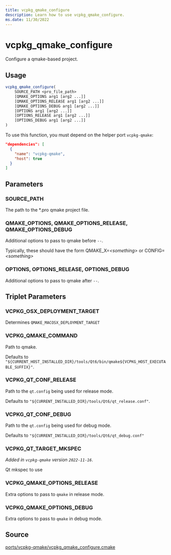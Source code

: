 ```yaml
---
title: vcpkg_qmake_configure
description: Learn how to use vcpkg_qmake_configure.
ms.date: 11/30/2022
---
```

# vcpkg_qmake_configure

Configure a qmake-based project.

## Usage

```cmake
vcpkg_qmake_configure(
    SOURCE_PATH <pro_file_path>
    [QMAKE_OPTIONS arg1 [arg2 ...]]
    [QMAKE_OPTIONS_RELEASE arg1 [arg2 ...]]
    [QMAKE_OPTIONS_DEBUG arg1 [arg2 ...]]
    [OPTIONS arg1 [arg2 ...]]
    [OPTIONS_RELEASE arg1 [arg2 ...]]
    [OPTIONS_DEBUG arg1 [arg2 ...]]
)
```

To use this function, you must depend on the helper port `vcpkg-qmake`:

```json
"dependencies": [
  {
    "name": "vcpkg-qmake",
    "host": true
  }
]
```

## Parameters

### SOURCE_PATH
The path to the *.pro qmake project file.

### QMAKE_OPTIONS, QMAKE_OPTIONS_RELEASE, QMAKE_OPTIONS_DEBUG
Additional options to pass to qmake before `--`.

Typically, these should have the form QMAKE_X=_\<something\>_ or CONFIG=_\<something\>_

### OPTIONS, OPTIONS_RELEASE, OPTIONS_DEBUG
Additional options to pass to qmake after `--`.

## Triplet Parameters

### VCPKG_OSX_DEPLOYMENT_TARGET
Determines `QMAKE_MACOSX_DEPLOYMENT_TARGET`

### VCPKG_QMAKE_COMMAND
Path to qmake.

Defaults to `"${CURRENT_HOST_INSTALLED_DIR}/tools/Qt6/bin/qmake${VCPKG_HOST_EXECUTABLE_SUFFIX}"`.

### VCPKG_QT_CONF_RELEASE
Path to the `qt.config` being used for release mode.

Defaults to `"${CURRENT_INSTALLED_DIR}/tools/Qt6/qt_release.conf"`.

### VCPKG_QT_CONF_DEBUG
Path to the `qt.config` being used for debug mode.

Defaults to `"${CURRENT_INSTALLED_DIR}/tools/Qt6/qt_debug.conf"`

### VCPKG_QT_TARGET_MKSPEC
_Added in `vcpkg-qmake` version `2022-11-16`_.

Qt mkspec to use

### VCPKG_QMAKE_OPTIONS_RELEASE
Extra options to pass to `qmake` in release mode.

### VCPKG_QMAKE_OPTIONS_DEBUG
Extra options to pass to `qmake` in debug mode.

## Source

[ports/vcpkg-qmake/vcpkg\_qmake\_configure.cmake](https://github.com/Microsoft/vcpkg/blob/master/ports/vcpkg-qmake/vcpkg_qmake_configure.cmake)

